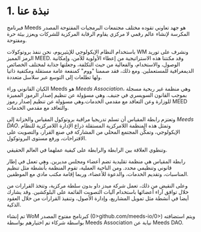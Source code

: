 
# 1. نبذة عنا

فبرنامج Meeds هو جهد تعاوني تقوده مختلف مجتمعات البرمجيات المفتوحة المصدر المكرسة لإنشاء عالم رقمي لا مركزي يقاوم الرقابة المركزية للشركات ويعزز بيئة حرة ومفتوحة.

باستخدام النظام الإيكولوجي للإيثيريوم، نحن ننفذ بروتوكولات WM ونشرف على توريد الرمز المميز MEED. وقد مكنتنا هذه الاستراتيجية من إعطاء الأولوية للأمن، وإمكانية الوصول، والاستخدام، والفعالية من حيث التكلفة، وجعلتها جذابة لمختلف الخصائص الديمغرافية للمستعملين. ومع ذلك، فقد صممنا "ووم" كمنفعة عامة مستقلة ومكتفية ذاتيا ولها تطلعات إلى التوسع عبر سلاسل متعددة.

الكيان القانوني وراء Meeds هو _Meeds Association_، وهي منظمة غير ربحية مسجلة بموجب القانون السويسري في جنيف. وهي مسؤولة عن تنظيم إصدار الرموز المميزة للوزارة وعن التعاقد مع مقدمي الخدمات.وهي مسؤولة عن تنظيم إصدار رموز MEED والتعاقد مع مقدمي الخدمات.

وتعتزم رابطة المقياس أن تسلم تدريجيا مراقبة بروتوكول المقياس والخزانة إلى _Meeds DAO_. وتمثل هذه المنظمة اللامركزية المستقلة ذراع الإدارة اللامركزية للنظام الإيكولوجي، وتمكِّن المجتمع المحلي من المشاركة في صنع القرار، والتصويت على الاقتراحات، ورفع مستوى البروتوكول.

وتنطوي العلاقة بين الرابطة والرابطة على كيفية عملهما في العالم الحقيقي.

رابطة المقياس هي منظمة تقليدية تضم أعضاء ومجلس مديرين. وهي تعمل في إطار قانوني وتنظيمي محدد. ومن الناحية العملية، تقوم المنظمة بأنشطة مثل تنظيم المناسبات، وتقديم الخدمات، والدعوة للأعضاء، وربما إقامة مكتب مادي مع الموظفين.

وعلى النقيض من ذلك، تعمل شركة ميدز داو بدون سلطة مركزية، وتتخذ القرارات من خلال توافق آراء أعضائها باستخدام آليات التصويت القائمة على البلوكشين. وقد يشارك أيضا في أنشطة مثل تمويل المشاريع، وإدارة الأصول، وتنفيذ القرارات من خلال العقود الذكية.

تم إنشاء WoM كبرنامج مفتوح المصدر (0>github.com/meeds-io/0>) ويتم استضافته بواسطة شركاء تم اختيارهم بواسطة Meeds Association نيابة عن Meeds DAO.

